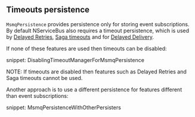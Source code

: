 ## Timeouts persistence

`MsmqPersistence` provides persistence only for storing event subscriptions. By default NServiceBus also requires a timeout persistence, which is used by [Delayed Retries](/nservicebus/recoverability/#delayed-retries), [Saga timeouts](/nservicebus/sagas/timeouts.md) and for [Delayed Delivery](/nservicebus/messaging/delayed-delivery.md).

If none of these features are used then timeouts can be disabled:

snippet: DisablingTimeoutManagerForMsmqPersistence

NOTE: If timeouts are disabled then features such as Delayed Retries and Saga timeouts cannot be used.

Another approach is to use a different persistence for features different than event subscriptions:

snippet: MsmqPersistenceWithOtherPersisters
